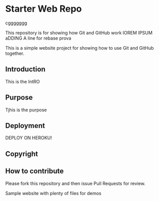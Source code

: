 # Starter Web Repo

cggggggg

This repository is for showing how Git and GitHub work
lOREM IPSUM
aDDING A line for rebase prova

This is a simple website project for
showing how to use Git and GitHub together.

## Introduction

This is the IntRO

## Purpose

Tjhis is the purpose

## Deployment

DEPLOY ON HEROKU!

## Copyright

## How to contribute

Please fork this repository and then issue Pull Requests for review.

Sample website with plenty of files for demos